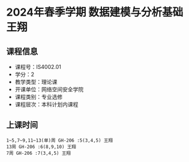# 2024年春季学期 数据建模与分析基础 王翔






## 课程信息

- 课程号：IS4002.01
- 学分：2
- 教学类型：理论课
- 开课单位：网络空间安全学院
- 课程类别：专业选修
- 课程层次：本科计划内课程

## 上课时间

```
1~5,7~9,11~13(单)周 GH-206 :5(3,4,5) 王翔
13周 GH-206 :6(8,9,10) 王翔
7周 GH-206 :7(3,4,5) 王翔
```

